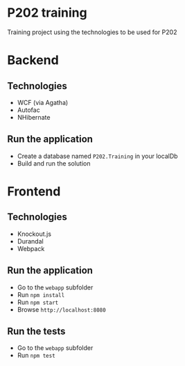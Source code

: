 # P202 training
Training project using the technologies to be used for P202

# Backend
## Technologies
* WCF (via Agatha)
* Autofac
* NHibernate

## Run the application
* Create a database named `P202.Training` in your localDb
* Build and run the solution

# Frontend
## Technologies
* Knockout.js
* Durandal
* Webpack

## Run the application
* Go to the `webapp` subfolder
* Run `npm install`
* Run `npm start`
* Browse `http://localhost:8080`

## Run the tests
* Go to the `webapp` subfolder
* Run `npm test`